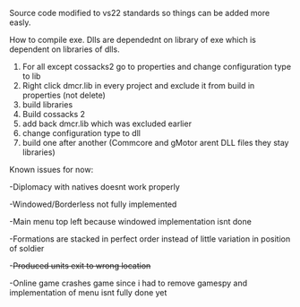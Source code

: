 Source code modified to vs22 standards so things can be added more easly.

How to compile exe. Dlls are dependednt on library of exe which is dependent on libraries of dlls.

1. For all except cossacks2 go to properties and change configuration type to lib
2. Right click dmcr.lib in every project and exclude it from build in properties (not delete)
3. build libraries
4. Build cossacks 2
5. add back dmcr.lib which was excluded earlier
6. change configuration type to dll
7. build one after another (Commcore and gMotor arent DLL files they stay libraries)


Known issues for now:

-Diplomacy with natives doesnt work properly

-Windowed/Borderless not fully implemented

-Main menu top left because windowed implementation isnt done

-Formations are stacked in perfect order instead of little variation in position of soldier

-~~Produced units exit to wrong location~~

-Online game crashes game since i had to remove gamespy and implementation of menu isnt fully done yet
